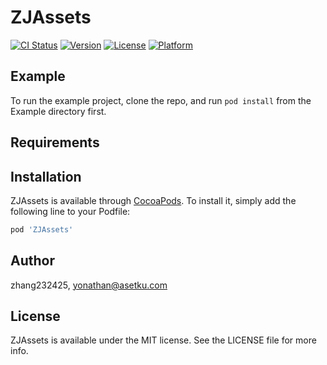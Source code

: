 # ZJAssets

[![CI Status](https://img.shields.io/travis/zhang232425/ZJAssets.svg?style=flat)](https://travis-ci.org/zhang232425/ZJAssets)
[![Version](https://img.shields.io/cocoapods/v/ZJAssets.svg?style=flat)](https://cocoapods.org/pods/ZJAssets)
[![License](https://img.shields.io/cocoapods/l/ZJAssets.svg?style=flat)](https://cocoapods.org/pods/ZJAssets)
[![Platform](https://img.shields.io/cocoapods/p/ZJAssets.svg?style=flat)](https://cocoapods.org/pods/ZJAssets)

## Example

To run the example project, clone the repo, and run `pod install` from the Example directory first.

## Requirements

## Installation

ZJAssets is available through [CocoaPods](https://cocoapods.org). To install
it, simply add the following line to your Podfile:

```ruby
pod 'ZJAssets'
```

## Author

zhang232425, yonathan@asetku.com

## License

ZJAssets is available under the MIT license. See the LICENSE file for more info.
